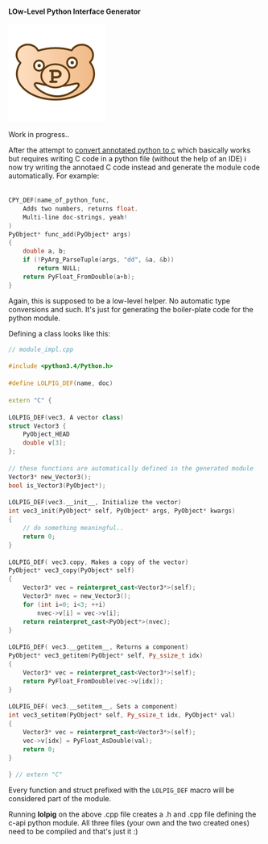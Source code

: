 #### LOw-Level Python Interface Generator

![lolpig_logo](lolpig_logo.png)

Work in progress..

After the attempt to [convert annotated python to c](https://github.com/defgsus/cppy) 
which basically works but requires writing C code in a python file 
(without the help of an IDE) i now try writing the annotaed C code instead
and generate the module code automatically. For example:

```C++

CPY_DEF(name_of_python_func,
    Adds two numbers, returns float.
    Multi-line doc-strings, yeah!
)
PyObject* func_add(PyObject* args)
{
    double a, b;
    if (!PyArg_ParseTuple(args, "dd", &a, &b))
        return NULL;
    return PyFloat_FromDouble(a+b);
}
```

Again, this is supposed to be a low-level helper. 
No automatic type conversions and such. It's just for generating the 
boiler-plate code for the python module.

Defining a class looks like this:

```C++
// module_impl.cpp

#include <python3.4/Python.h>

#define LOLPIG_DEF(name, doc)

extern "C" {

LOLPIG_DEF(vec3, A vector class)
struct Vector3 {
    PyObject_HEAD
    double v[3];
};

// these functions are automatically defined in the generated module
Vector3* new_Vector3();
bool is_Vector3(PyObject*);

LOLPIG_DEF(vec3.__init__, Initialize the vector)
int vec3_init(PyObject* self, PyObject* args, PyObject* kwargs)
{
    // do something meaningful..
	return 0;
}

LOLPIG_DEF( vec3.copy, Makes a copy of the vector)
PyObject* vec3_copy(PyObject* self)
{
    Vector3* vec = reinterpret_cast<Vector3*>(self);
    Vector3* nvec = new_Vector3();
    for (int i=0; i<3; ++i)
        nvec->v[i] = vec->v[i];
    return reinterpret_cast<PyObject*>(nvec);
}

LOLPIG_DEF( vec3.__getitem__, Returns a component)
PyObject* vec3_getitem(PyObject* self, Py_ssize_t idx)
{
    Vector3* vec = reinterpret_cast<Vector3*>(self);
    return PyFloat_FromDouble(vec->v[idx]);
}

LOLPIG_DEF( vec3.__setitem__, Sets a component)
int vec3_setitem(PyObject* self, Py_ssize_t idx, PyObject* val)
{
    Vector3* vec = reinterpret_cast<Vector3*>(self);
    vec->v[idx] = PyFloat_AsDouble(val);
    return 0;
}

} // extern "C"
```

Every function and struct prefixed with the `LOLPIG_DEF` macro will be 
considered part of the module. 

Running **lolpig** on the above .cpp file creates a .h and .cpp file defining
the c-api python module. All three files (your own and the two created ones)
need to be compiled and that's just it :)



